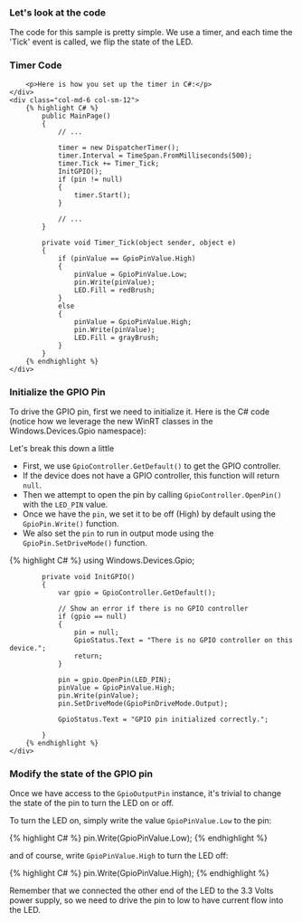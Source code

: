 <h3> Let's look at the code </h3>
<div class="row">
    <p>The code for this sample is pretty simple. We use a timer, and each time the 'Tick' event is called, we flip the state of the LED.</p>
    <h3> Timer Code </h3>
    <div class="col-md-6 col-sm-12 col-no-padding">

        <p>Here is how you set up the timer in C#:</p>
    </div>
    <div class="col-md-6 col-sm-12">
        {% highlight C# %}
            public MainPage()
            {
                // ...

                timer = new DispatcherTimer();
                timer.Interval = TimeSpan.FromMilliseconds(500);
                timer.Tick += Timer_Tick;
                InitGPIO();
                if (pin != null)
                {
                    timer.Start();
                }

                // ...
            }

            private void Timer_Tick(object sender, object e)
            {
                if (pinValue == GpioPinValue.High)
                {
                    pinValue = GpioPinValue.Low;
                    pin.Write(pinValue);
                    LED.Fill = redBrush;
                }
                else
                {
                    pinValue = GpioPinValue.High;
                    pin.Write(pinValue);
                    LED.Fill = grayBrush;
                }
            }
        {% endhighlight %}
    </div>
</div>
<h3> Initialize the GPIO Pin </h3>
<div class="row">
    <div class="col-md-6 col-sm-12 col-no-padding">
        <p>To drive the GPIO pin, first we need to initialize it. Here is the C# code (notice how we leverage the new WinRT classes in the Windows.Devices.Gpio namespace):</p>
        <p> Let's break this down a little</p>
            <ul class="inline-list">
                <li>First, we use <code>GpioController.GetDefault()</code> to get the GPIO controller.</li>
                <li>If the device does not have a GPIO controller, this function will return <code>null</code>.</li>
                <li>Then we attempt to open the pin by calling <code>GpioController.OpenPin()</code> with the <code>LED_PIN</code> value.</li>
                <li>Once we have the <code>pin</code>, we set it to be off (High) by default using the <code>GpioPin.Write()</code> function.</li>
                <li>We also set the <code>pin</code> to run in output mode using the <code>GpioPin.SetDriveMode()</code> function.</li>
            </ul>
    </div>
    <div class="col-md-6 col-sm-12">
        {% highlight C# %}
            using Windows.Devices.Gpio;

            private void InitGPIO()
            {
                var gpio = GpioController.GetDefault();

                // Show an error if there is no GPIO controller
                if (gpio == null)
                {
                    pin = null;
                    GpioStatus.Text = "There is no GPIO controller on this device.";
                    return;
                }

                pin = gpio.OpenPin(LED_PIN);
                pinValue = GpioPinValue.High;
                pin.Write(pinValue);
                pin.SetDriveMode(GpioPinDriveMode.Output);

                GpioStatus.Text = "GPIO pin initialized correctly.";

            }
        {% endhighlight %}
    </div>
</div>
<h3> Modify the state of the GPIO pin </h3>
<div class="row">
<p>Once we have access to the <code>GpioOutputPin</code> instance, it's trivial to change the state of the pin to turn the LED on or off.</p>
    <div class="col-md-6 col-sm-12 col-no-padding">
        <p>To turn the LED on, simply write the value <code>GpioPinValue.Low</code> to the pin:</p>
    </div>
    <div class="col-md-6 col-sm-12">
        {% highlight C# %}
            pin.Write(GpioPinValue.Low);
        {% endhighlight %}
    </div>
</div>
<div class="row">
    <div class="col-md-6 col-sm-12 col-no-padding">
        <p>and of course, write <code>GpioPinValue.High</code> to turn the LED off:</p>
    </div>
    <div class="col-md-6 col-sm-12">
        {% highlight C# %}
            pin.Write(GpioPinValue.High);
        {% endhighlight %}
    </div>
</div>








Remember that we connected the other end of the LED to the 3.3 Volts power supply, so we need to drive the pin to low to have current flow into the LED.
